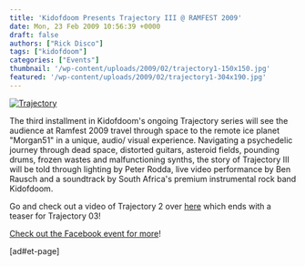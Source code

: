 ```yaml
---
title: 'Kidofdoom Presents Trajectory III @ RAMFEST 2009'
date: Mon, 23 Feb 2009 10:56:39 +0000
draft: false
authors: ["Rick Disco"]
tags: ["kidofdoom"]
categories: ["Events"]
thumbnail: '/wp-content/uploads/2009/02/trajectory1-150x150.jpg'
featured: '/wp-content/uploads/2009/02/trajectory1-304x190.jpg'
---
```


[![Trajectory](/wp-content/uploads/2009/02/trajectory.jpg "Trajectory")](/wp-content/uploads/2009/02/trajectory.jpg)

The third installment in Kidofdoom's ongoing Trajectory series will see the audience at Ramfest 2009 travel through space to the remote ice planet "Morgan51" in a unique, audio/ visual experience. Navigating a psychedelic journey through dead space, distorted guitars, asteroid fields, pounding drums, frozen wastes and malfunctioning synths, the story of Trajectory III will be told through lighting by Peter Rodda, live video performance by Ben Rausch and a soundtrack by South Africa's premium instrumental rock band Kidofdoom.

Go and check out a video of Trajectory 2 over [here](http://www.youtube.com/watch?v=0XU8D2nCreY&feature=channel_page "YouTube: Trajectory 2") which ends with a teaser for Trajectory 03!

[Check out the Facebook event for more](http://www.facebook.com/event.php?eid=49297300207 "Facebook Event")!

\[ad#et-page\]